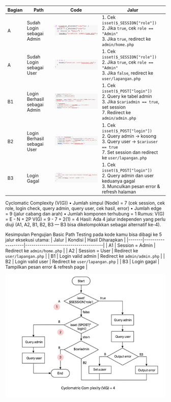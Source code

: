 | Bagian | Path | Code | Jalur |
|--------|------|------|-------|
| A | Sudah Login sebagai Admin | ![A1](./patha1.png) | 1. Cek `isset($_SESSION["role"])`<br>2. Jika `true`, cek `role == "Admin"`<br>3. Jika `true`, redirect ke `admin/home.php` |
| A | Sudah Login sebagai User | ![A2](./patha2.png) | 1. Cek `isset($_SESSION["role"])`<br>2. Jika `true`, cek `role == "Admin"`<br>3. Jika `false`, redirect ke `user/lapangan.php` |
| B1 | Login Berhasil sebagai Admin | ![B1](./pathb1.png) | 1. Cek `isset($_POST["login"])`<br>2. Query ke tabel admin<br>3. Jika `$cariadmin == true`, set session<br>7. Redirect ke `admin/admin.php` |
| B2 | Login Berhasil sebagai User | ![B2](./pathb2.png) | 1. Cek `isset($_POST["login"])`<br>2. Query admin → kosong<br>3. Query user → `$cariuser == true`<br>7. Set session dan redirect ke `user/lapangan.php` |
| B3 | Login Gagal | ![B3](./pathb3.png) | 1. Cek `isset($_POST["login"])`<br>2. Query admin dan user keduanya gagal<br>3. Munculkan pesan error & refresh halaman |

Cyclomatic Complexity (V(G))
•	Jumlah simpul (Node) = 7 (cek session, cek role, login check, query admin, query user, cek hasil, error)
•	Jumlah edge = 9 (jalur cabang dan arah)
•	Jumlah komponen terhubung = 1
Rumus: V(G) = E - N + 2P
V(G) = 9 - 7 + 2(1) = 4
Hasil: Ada 4 jalur independen yang perlu diuji (A1, A2, B1, B2, B3 — B3 bisa dikelompokkan sebagai alternatif ke-4).


Kesimpulan
Pengujian Basic Path Testing pada kode kamu bisa dibagi ke 5 jalur eksekusi utama:
| Jalur | Kondisi           | Hasil Diharapkan                     |
|-------|-------------------|--------------------------------------|
| A1    | Session = Admin   | Redirect ke `admin/home.php`         |
| A2    | Session = User    | Redirect ke `user/lapangan.php`      |
| B1    | Login valid admin | Redirect ke `admin/admin.php`        |
| B2    | Login valid user  | Redirect ke `user/lapangan.php`      |
| B3    | Login gagal       | Tampilkan pesan error & refresh page |

![tabel](./tabel.png)
